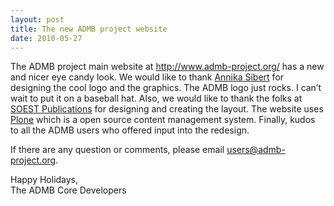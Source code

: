 ```yaml
---
layout: post
title: The new ADMB project website 
date: 2010-05-27
---
```

The ADMB project main website at http://www.admb-project.org/ has a new and nicer eye candy look.  We would like to thank [Annika Sibert](https://dribbble.com/fusioncre8tive) for designing the cool logo and the graphics.  The ADMB logo just rocks.  I can’t wait to put it on a baseball hat.  Also, we would like to thank the folks at [SOEST Publications](http://www.soest.hawaii.edu/PubServices/Publications.html) for designing and creating the layout.  The website uses [Plone](https://plone.org/) which is a open source content management system.  Finally, kudos to all the ADMB users who offered input into the redesign.

If there are any question or comments, please email users@admb-project.org.

Happy Holidays,  
The ADMB Core Developers
